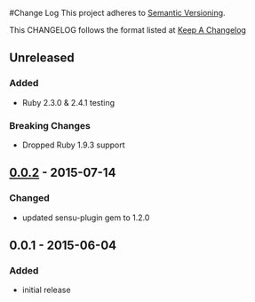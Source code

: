 #Change Log
This project adheres to [Semantic Versioning](http://semver.org/).

This CHANGELOG follows the format listed at [Keep A Changelog](http://keepachangelog.com/)

## Unreleased
### Added
- Ruby 2.3.0 & 2.4.1 testing

### Breaking Changes
- Dropped Ruby 1.9.3 support

## [0.0.2] - 2015-07-14
### Changed
- updated sensu-plugin gem to 1.2.0

## 0.0.1 - 2015-06-04
### Added
- initial release

[Unreleased]: https://github.com/sensu-plugins/sensu-plugins-hubot/compare/0.0.2...HEAD
[0.0.2]: https://github.com/sensu-plugins/sensu-plugins-hubot/compare/0.0.1...0.0.2
